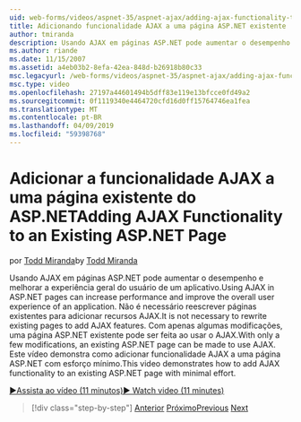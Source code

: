 ```yaml
---
uid: web-forms/videos/aspnet-35/aspnet-ajax/adding-ajax-functionality-to-an-existing-aspnet-page
title: Adicionando funcionalidade AJAX a uma página ASP.NET existente | Microsoft Docs
author: tmiranda
description: Usando AJAX em páginas ASP.NET pode aumentar o desempenho e melhorar a experiência geral do usuário de um aplicativo. Não é necessário reescrever páginas existentes...
ms.author: riande
ms.date: 11/15/2007
ms.assetid: a4eb03b2-8efa-42ea-848d-b26918b80c33
msc.legacyurl: /web-forms/videos/aspnet-35/aspnet-ajax/adding-ajax-functionality-to-an-existing-aspnet-page
msc.type: video
ms.openlocfilehash: 27197a44601494b5dff83e119e13bfcce0fd49a2
ms.sourcegitcommit: 0f1119340e4464720cfd16d0ff15764746ea1fea
ms.translationtype: MT
ms.contentlocale: pt-BR
ms.lasthandoff: 04/09/2019
ms.locfileid: "59398768"
---
```

# <a name="adding-ajax-functionality-to-an-existing-aspnet-page"></a><span data-ttu-id="2b965-104">Adicionar a funcionalidade AJAX a uma página existente do ASP.NET</span><span class="sxs-lookup"><span data-stu-id="2b965-104">Adding AJAX Functionality to an Existing ASP.NET Page</span></span>

<span data-ttu-id="2b965-105">por [Todd Miranda](https://github.com/tmiranda)</span><span class="sxs-lookup"><span data-stu-id="2b965-105">by [Todd Miranda](https://github.com/tmiranda)</span></span>

<span data-ttu-id="2b965-106">Usando AJAX em páginas ASP.NET pode aumentar o desempenho e melhorar a experiência geral do usuário de um aplicativo.</span><span class="sxs-lookup"><span data-stu-id="2b965-106">Using AJAX in ASP.NET pages can increase performance and improve the overall user experience of an application.</span></span> <span data-ttu-id="2b965-107">Não é necessário reescrever páginas existentes para adicionar recursos AJAX.</span><span class="sxs-lookup"><span data-stu-id="2b965-107">It is not necessary to rewrite existing pages to add AJAX features.</span></span> <span data-ttu-id="2b965-108">Com apenas algumas modificações, uma página ASP.NET existente pode ser feita ao usar o AJAX.</span><span class="sxs-lookup"><span data-stu-id="2b965-108">With only a few modifications, an existing ASP.NET page can be made to use AJAX.</span></span> <span data-ttu-id="2b965-109">Este vídeo demonstra como adicionar funcionalidade AJAX a uma página ASP.NET com esforço mínimo.</span><span class="sxs-lookup"><span data-stu-id="2b965-109">This video demonstrates how to add AJAX functionality to an existing ASP.NET page with minimal effort.</span></span>

[<span data-ttu-id="2b965-110">&#9654;Assista ao vídeo (11 minutos)</span><span class="sxs-lookup"><span data-stu-id="2b965-110">&#9654; Watch video (11 minutes)</span></span>](https://channel9.msdn.com/Blogs/ASP-NET-Site-Videos/adding-ajax-functionality-to-an-existing-aspnet-page)

> [!div class="step-by-step"]
> <span data-ttu-id="2b965-111">[Anterior](aspnet-ajax-support-in-visual-studio-2008.md)
> [Próximo](creating-and-using-an-ajax-enabled-web-service-in-a-web-site.md)</span><span class="sxs-lookup"><span data-stu-id="2b965-111">[Previous](aspnet-ajax-support-in-visual-studio-2008.md)
[Next](creating-and-using-an-ajax-enabled-web-service-in-a-web-site.md)</span></span>
